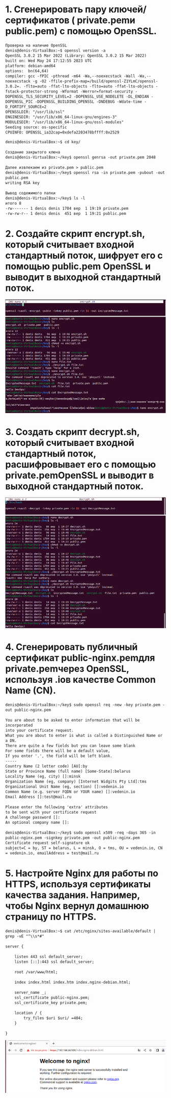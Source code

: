 <!-- Делайн: 09.07.2023

1. Сгенерировать пару ключей/сертификатов ( private.pemи public.pem) с помощью OpenSSL.
2. Создайте скрипт encrypt.sh, который считывает входной стандартный поток, шифрует его с помощью public.pemOpenSSL и выводит в выходной стандартный поток.
3. Создать скрипт decrypt.sh, который считывает входной стандартный поток, расшифровывает его с помощью private.pemOpenSSL и выводит в выходной стандартный поток.
4. Сгенерировать публичный сертификат public-nginx.pemдля private.pemчерез OpenSSL, используя <LASTNAME>.ioв качестве Common Name (CN).
5. Настройте Nginx для работы по HTTPS, используя сертификаты качества задания. Например, чтобы Nginx вернул домашнюю страницу по HTTPS.
6. Установите открытый сертификат доверия в браузере и проверьте его.
7. Теперь откройте домашнюю страницу Nginx по HTTPS, curlне прибегая к опциям -k. -->

# 1. Сгенерировать пару ключей/сертификатов ( private.pemи public.pem) с помощью OpenSSL.
```
Проверка на наличие OpenSSL
denis@denis-VirtualBox:~$ openssl version -a
OpenSSL 3.0.2 15 Mar 2022 (Library: OpenSSL 3.0.2 15 Mar 2022)
built on: Wed May 24 17:12:55 2023 UTC
platform: debian-amd64
options:  bn(64,64)
compiler: gcc -fPIC -pthread -m64 -Wa,--noexecstack -Wall -Wa,--noexecstack -g -O2 -ffile-prefix-map=/build/openssl-Z1YLmC/openssl-3.0.2=. -flto=auto -ffat-lto-objects -flto=auto -ffat-lto-objects -fstack-protector-strong -Wformat -Werror=format-security -DOPENSSL_TLS_SECURITY_LEVEL=2 -DOPENSSL_USE_NODELETE -DL_ENDIAN -DOPENSSL_PIC -DOPENSSL_BUILDING_OPENSSL -DNDEBUG -Wdate-time -D_FORTIFY_SOURCE=2
OPENSSLDIR: "/usr/lib/ssl"
ENGINESDIR: "/usr/lib/x86_64-linux-gnu/engines-3"
MODULESDIR: "/usr/lib/x86_64-linux-gnu/ossl-modules"
Seeding source: os-specific
CPUINFO: OPENSSL_ia32cap=0xdefa2203478bffff:0x2529
```
```
denis@denis-VirtualBox:~$ cd key/

Создание закрытого ключа
denis@denis-VirtualBox:~/key$ openssl genrsa -out private.pem 2048

Далее извлекаем из private.pem > public.pem
denis@denis-VirtualBox:~/key$ openssl rsa -in private.pem -pubout -out public.pem
writing RSA key

Вывод содежимого папки 
denis@denis-VirtualBox:~/key$ ls -l
итого 8
-rw------- 1 denis denis 1704 вер  1 19:19 private.pem
-rw-rw-r-- 1 denis denis  451 вер  1 19:21 public.pem
```

# 2. Создайте скрипт encrypt.sh, который считывает входной стандартный поток, шифрует его с помощью public.pem OpenSSL и выводит в выходной стандартный поток.
![](/HW14/screenHW14/encrypt.PNG)
![](/HW14/screenHW14/EncryptMessage.PNG)

# 3. Создать скрипт decrypt.sh, который считывает входной стандартный поток, расшифровывает его с помощью private.pemOpenSSL и выводит в выходной стандартный поток.
![](/HW14/screenHW14/decrypt.PNG)
![](/HW14/screenHW14/DencryptMessage.PNG)

# 4. Сгенерировать публичный сертификат public-nginx.pemдля private.pemчерез OpenSSL, используя <LASTNAME>.ioв качестве Common Name (CN).
```
denis@denis-VirtualBox:~/key$ sudo openssl req -new -key private.pem -out public-nginx.pem

You are about to be asked to enter information that will be incorporated
into your certificate request.
What you are about to enter is what is called a Distinguished Name or a DN.
There are quite a few fields but you can leave some blank
For some fields there will be a default value,
If you enter '.', the field will be left blank.
-----
Country Name (2 letter code) [AU]:by
State or Province Name (full name) [Some-State]:belarus
Locality Name (eg, city) []:minsk
Organization Name (eg, company) [Internet Widgits Pty Ltd]:tms
Organizational Unit Name (eg, section) []:vedenin.io
Common Name (e.g. server FQDN or YOUR name) []:vedenin.io
Email Address []:test@mail.ru

Please enter the following 'extra' attributes
to be sent with your certificate request
A challenge password []:
An optional company name []:

denis@denis-VirtualBox:~/key$ sudo openssl x509 -req -days 365 -in public-nginx.pem -signkey private.pem -out public-nginx.pem 
Certificate request self-signature ok
subject=C = by, ST = belarus, L = minsk, O = tms, OU = vedenin.io, CN = vedenin.io, emailAddress = test@mail.ru
```

# 5. Настройте Nginx для работы по HTTPS, используя сертификаты качества задания. Например, чтобы Nginx вернул домашнюю страницу по HTTPS.
```
denis@denis-VirtualBox:~$ cat /etc/nginx/sites-available/default | grep -vE "^\\s*#"

server {

	listen 443 ssl default_server;
	listen [::]:443 ssl default_server;

	root /var/www/html;

	index index.html index.htm index.nginx-debian.html;

	server_name _;
	ssl_certificate public-nginx.pem;
	ssl_certificate_key private.pem;

	location / {
		try_files $uri $uri/ =404;
	}

}
```
![](/HW14/screenHW14/5task_hhtps.PNG)